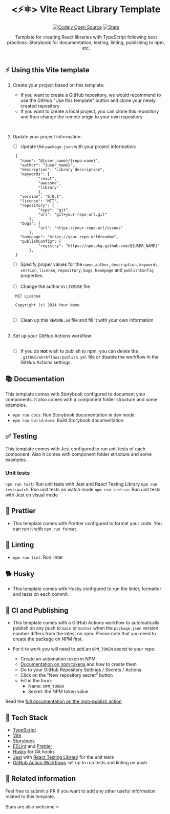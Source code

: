 <h1 align="center">
  <⚡⚛️> Vite React Library Template
</h1>

<p align="center">
    <a href="https://github.com/manuelmartin-developer"><img src="https://img.shields.io/badge/manuelmartindev-OS-green.svg?style=flat-square" alt="Codely Open Source"/></a>
    <a href="https://github.com/manuelmartin-developer/vite-library-template/stargazers">
    <img src="https://img.shields.io/github/stars/manuelmartin-developer/vite-library-template.svg?style=flat-square" alt="Stars"/>
  </a>
</p>

<p align="center">
  Template for creating React libraries with TypeScript following best practices: Storybook for documentation, testing, linting, publishing to npm, etc.
  <br />
  <br />
</p>

## ⚡ Using this Vite template

1. Create your project based on this template:
   <br />

   - If you want to create a GitHub repository, we would recommend to use the GitHub "Use this template" button and clone your newly created repository
   - If you want to create a local project, you can clone this repository and then change the remote origin to your own repository

<br/>

2. Update your project information:

   - [ ] Update the `package.json` with your project information:

   ```
    {
      "name": "@{user_name}/{repo-name}",
      "author": "{user_name}",
      "description": "Library description",
      "keywords": [
              "react",
              "awesome",
              "library"
              ],
      "version": "0.0.1",
      "license": "MIT",
      "repository": {
              "type": "git",
              "url": "git+your-repo-url.git"
          },
      "bugs": {
              "url": "https://your-repo-url/issues"
          },
      "homepage": "https://your-repo-url#readme",
      "publishConfig": {
              "registry": "https://npm.pkg.github.com/@{USER_NAME}"
          },
    }
   ```

   - [ ] Specify proper values for the `name`, `author`, `description`, `keywords`, `version`, `license`, `repository`, `bugs`, `homepage` and `publishConfig` properties.

    <br/>
    
   - [ ] Change the author in `LICENSE` file

   ```
    MIT License

    Copyright (c) 2024 Your Name
   ```

    <br/>

   - [ ] Clean up this `README.md` file and fill it with your own information

    <br/>

3. Set up your GitHub Actions workflow:

    <br/>

   - [ ] If you do **not** wish to publish to npm, you can delete the `.github/workflows/publish.yml` file or disable the workflow in the GitHub Actions settings.

## 📚 Documentation

This template comes with Storybook configured to document your components. It also comes with a component folder structure and some examples.

- `npm run docs`: Run Storybook documentation in dev mode
- `npm run build:docs`: Build Storybook documentation

## ✅ Testing

This template comes with Jest configured to run unit tests of each component. Also it comes with component folder structure and some examples.

### Unit tests

`npm run test`: Run unit tests with Jest and React Testing Library
`npm run test:watch`: Run unit tests on watch mode
`npm run test:ui`: Run unit tests with Jest on visual mode

## 💅 Prettier

- This template comes with Prettier configured to format your code. You can run it with `npm run format`.

## 🔦 Linting

- `npm run lint`: Run linter

## 🐕 Husky

- This template comes with Husky configured to run the linter, formatter and tests on each commit.

## 🚀 CI and Publishing

- This template comes with a GitHub Actions workflow to automatically publish on any push to `main` or `master` when the `package.json` version number differs from the latest on npm. Please note that you need to create the package on NPM first.

- For it to work you will need to add an `NPM_TOKEN` secret to your repo:

  - Create an automation token in NPM
  - [Documentation on npm tokens](https://docs.npmjs.com/about-access-tokens) and how to create them
  - Go to your GitHub Repository Settings / Secrets / Actions
  - Click on the "New repository secret" button
  - Fill in the form:
    - Name: `NPM_TOKEN`
    - Secret: the NPM token value

Read the [full documentation on the npm-publish action](https://github.com/JS-DevTools/npm-publish).

## 🌈 Tech Stack

- [TypeScript](https://www.typescriptlang.org)
- [Vite](https://vitejs.dev)
- [Storybook](https://storybook.js.org/)
- [ESLint](https://eslint.org) and [Prettier](https://prettier.io)
- [Husky](https://typicode.github.io/husky/#/) for Git hooks
- [Jest](https://jestjs.io) with [React Testing Library](https://testing-library.com/docs/react-testing-library/intro) for the unit tests
- [GitHub Action Workflows](https://github.com/features/actions) set up to run tests and linting on push

## 🔀 Related information

Feel free to submit a PR if you want to add any other useful information related to this template.

Stars are also welcome ⭐️
